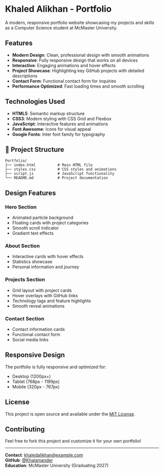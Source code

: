 # Khaled Alikhan - Portfolio

A modern, responsive portfolio website showcasing my projects and skills as a Computer Science student at McMaster University.

## Features

- **Modern Design**: Clean, professional design with smooth animations
- **Responsive**: Fully responsive design that works on all devices
- **Interactive**: Engaging animations and hover effects
- **Project Showcase**: Highlighting key GitHub projects with detailed descriptions
- **Contact Form**: Functional contact form for inquiries
- **Performance Optimized**: Fast loading times and smooth scrolling

## Technologies Used

- **HTML5**: Semantic markup structure
- **CSS3**: Modern styling with CSS Grid and Flexbox
- **JavaScript**: Interactive features and animations
- **Font Awesome**: Icons for visual appeal
- **Google Fonts**: Inter font family for typography

## 📁 Project Structure

```
Portfolio/
├── index.html          # Main HTML file
├── styles.css          # CSS styles and animations
├── script.js           # JavaScript functionality
└── README.md           # Project documentation
```

## Design Features

### Hero Section
- Animated particle background
- Floating cards with project categories
- Smooth scroll indicator
- Gradient text effects

### About Section
- Interactive cards with hover effects
- Statistics showcase
- Personal information and journey

### Projects Section
- Grid layout with project cards
- Hover overlays with GitHub links
- Technology tags and feature highlights
- Smooth reveal animations

### Contact Section
- Contact information cards
- Functional contact form
- Social media links

## Responsive Design

The portfolio is fully responsive and optimized for:
- Desktop (1200px+)
- Tablet (768px - 1199px)
- Mobile (320px - 767px)



## License

This project is open source and available under the [MIT License](LICENSE).

## Contributing

Feel free to fork this project and customize it for your own portfolio!

---

**Contact**: khaledalikhan@example.com  
**GitHub**: [@Khalamander](https://github.com/Khalamander)  
**Education**: McMaster University (Graduating 2027)
